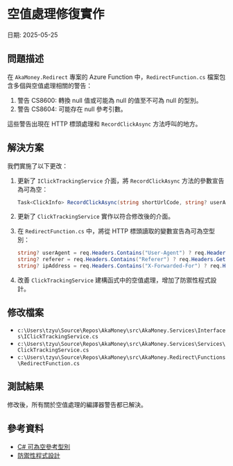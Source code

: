 # 空值處理修復實作

日期: 2025-05-25

## 問題描述

在 `AkaMoney.Redirect` 專案的 Azure Function 中，`RedirectFunction.cs` 檔案包含多個與空值處理相關的警告：

1. 警告 CS8600: 轉換 null 值或可能為 null 的值至不可為 null 的型別。
2. 警告 CS8604: 可能存在 null 參考引數。

這些警告出現在 HTTP 標頭處理和 `RecordClickAsync` 方法呼叫的地方。

## 解決方案

我們實施了以下更改：

1. 更新了 `IClickTrackingService` 介面，將 `RecordClickAsync` 方法的參數宣告為可為空：
   ```csharp
   Task<ClickInfo> RecordClickAsync(string shortUrlCode, string? userAgent, string? referrer, string? ipAddress);
   ```

2. 更新了 `ClickTrackingService` 實作以符合修改後的介面。

3. 在 `RedirectFunction.cs` 中，將從 HTTP 標頭讀取的變數宣告為可為空型別：
   ```csharp
   string? userAgent = req.Headers.Contains("User-Agent") ? req.Headers.GetValues("User-Agent").First() : null;
   string? referer = req.Headers.Contains("Referer") ? req.Headers.GetValues("Referer").First() : null;
   string? ipAddress = req.Headers.Contains("X-Forwarded-For") ? req.Headers.GetValues("X-Forwarded-For").First() : null;
   ```

4. 改善 `ClickTrackingService` 建構函式中的空值處理，增加了防禦性程式設計。

## 修改檔案

- `c:\Users\tzyu\Source\Repos\AkaMoney\src\AkaMoney.Services\Interfaces\IClickTrackingService.cs`
- `c:\Users\tzyu\Source\Repos\AkaMoney\src\AkaMoney.Services\Services\ClickTrackingService.cs`
- `c:\Users\tzyu\Source\Repos\AkaMoney\src\AkaMoney.Redirect\Functions\RedirectFunction.cs`

## 測試結果

修改後，所有關於空值處理的編譯器警告都已解決。

## 參考資料

- [C# 可為空參考型別](https://docs.microsoft.com/zh-tw/dotnet/csharp/nullable-references)
- [防禦性程式設計](https://en.wikipedia.org/wiki/Defensive_programming)
